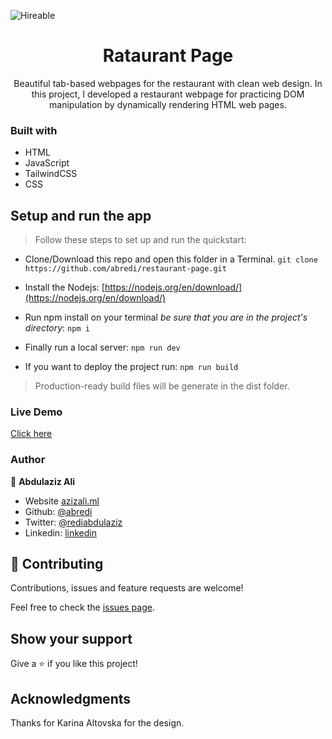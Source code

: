 ![Hireable](https://cdn.rawgit.com/hiendv/hireable/master/styles/default/yes.svg)

  <h1 align="center">Rataurant Page</h1>

  <p align="center">
    Beautiful tab-based webpages for the restaurant with clean web design.
    In this project, I developed a restaurant webpage for practicing DOM manipulation by dynamically rendering HTML web pages.
  </p>

### Built with

- HTML
- JavaScript
- TailwindCSS
- CSS

## Setup and run the app

> Follow these steps to set up and run the quickstart:
  - Clone/Download this repo and open this folder in a Terminal.
    `git clone https://github.com/abredi/restaurant-page.git`
  - Install the Nodejs:
  [https://nodejs.org/en/download/](https://nodejs.org/en/download/)

  - Run npm install on your terminal *be sure that you are in the project's directory*:
  `npm i`
  - Finally run a local server:
  `npm run dev`
  - If you want to deploy the project run: `npm run build`
  > Production-ready build files will be generate in the dist folder.

### Live Demo

[Click here](https://abredi.github.io/restaurant-page/)

### Author

👤 **Abdulaziz Ali**

- Website [azizali.ml](https://azizali.ml/)
- Github: [@abredi](https://github.com/abredi)
- Twitter: [@rediabdulaziz](https://twitter.com/rediabdulaziz)
- Linkedin: [linkedin](https://www.linkedin.com/in/abdulaziz-ali-98948011a)

## 🤝 Contributing

Contributions, issues and feature requests are welcome!

Feel free to check the [issues page](https://github.com/abredi/restaurant-page/issues).

## Show your support

Give a ⭐️ if you like this project!

## Acknowledgments

Thanks for Karina Altovska for the design.